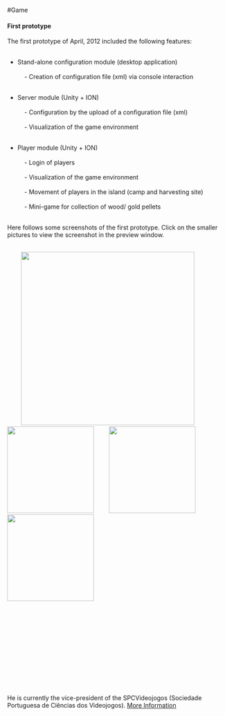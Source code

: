 #Game
<p></p>


#### First prototype

<p align="justify">
The first prototype of April, 2012 included the following features: <br></br>

- Stand-alone configuration module (desktop application) <br></br>
&nbsp;&nbsp;&nbsp;&nbsp;- Creation of configuration file (xml) via console interaction <br></br>
	
- Server module (Unity + ION) <br></br>
&nbsp;&nbsp;&nbsp;&nbsp;- Configuration by the upload of a configuration file (xml) <br></br>
&nbsp;&nbsp;&nbsp;&nbsp;- Visualization of the game environment <br></br>
	
- Player module (Unity + ION) <br></br>
&nbsp;&nbsp;&nbsp;&nbsp;- Login of players <br></br>
&nbsp;&nbsp;&nbsp;&nbsp;- Visualization of the game environment <br></br>
&nbsp;&nbsp;&nbsp;&nbsp;- Movement of players in the island (camp and harvesting site) <br></br>
&nbsp;&nbsp;&nbsp;&nbsp;- Mini-game for collection of wood/ gold pellets <br></br>
</p>
<p>
Here follows some screenshots of the first prototype. Click on the smaller pictures to view the screenshot in the preview window. 
</p>

<div id="gallery" align="center"> 
    <div id="thumbs" align="left"">
        <a href="javascript: changeImage(1);" width="400" ><img src="images/screens/001/001.png" width="400" alt="" /></a>
        <a href="javascript: changeImage(2); " width="200" ><img src="images/screens/001/003.png" width="200" alt="" /></a>
        <a href="javascript: changeImage(3);" width="200"><img src="images/screens/001/007.png" width="200" alt="" /></a>
        <a href="javascript: changeImage(4);" width="200"><img src="images/screens/001/004.png" width="200" alt="" /></a>
    </div>

    <div id="bigimages" align="center">
        <div id="normal1">
            <img src="images/screens/001/001.png" alt=""/>
        </div>
 
        <div id="normal2">
            <img src="images/screens/001/003.png" alt=""/>
        </div>
 
        <div id="normal3">
            <img src="images/screens/001/007.png" alt=""/>
        </div>
 
        <div id="normal4">
            <img src="images/screens/001/004.png" alt=""/>
        </div>
    </div>
</div>


He is currently the
vice-president of the SPCVideojogos (Sociedade Portuguesa de Ciências
dos Videojogos). <a href="http://gaips.inesc-id.pt/rprada">More Information</a>
